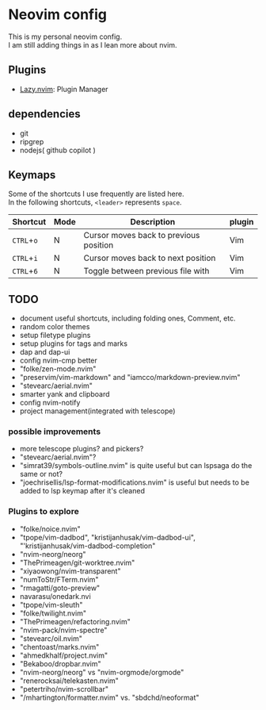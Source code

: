 # Neovim config
This is my personal neovim config.<br>
I am still adding things in as I lean more about nvim.<br>

## Plugins
+ [Lazy.nvim](https://github.com/folke/lazy.nvim): Plugin Manager

## dependencies
+ git
+ ripgrep
+ nodejs( github copilot )

## Keymaps
Some of the shortcuts I use frequently are listed here. <br>
In the following shortcuts, `<leader>` represents `space`.<br>

| Shortcut          | Mode     | Description                                                              | plugin                      |
|-------------------|----------|--------------------------------------------------------------------------|-----------------------------|
| `CTRL`+`o`        | N        | Cursor moves back to previous position                                   | Vim                         |
| `CTRL`+`i`        | N        | Cursor moves back to next position                                       | Vim                         |
| `CTRL`+`6`        | N        | Toggle between previous file with                                        | Vim                         |


## TODO
- document useful shortcuts, including folding ones, Comment, etc.
- random color themes
- setup filetype plugins
- setup plugins for tags and marks
- dap and dap-ui
- config nvim-cmp better
- "folke/zen-mode.nvim"
- "preservim/vim-markdown" and "iamcco/markdown-preview.nvim"
- "stevearc/aerial.nvim"
- smarter yank and clipboard
- config nvim-notify
- project management(integrated with telescope)

### possible improvements
- more telescope plugins? and pickers?
- "stevearc/aerial.nvim"?
- "simrat39/symbols-outline.nvim" is quite useful but can lspsaga do the same or not?
- "joechrisellis/lsp-format-modifications.nvim" is useful but needs to be added to lsp keymap after it's cleaned

### Plugins to explore
- "folke/noice.nvim"
- "tpope/vim-dadbod", "kristijanhusak/vim-dadbod-ui", "'kristijanhusak/vim-dadbod-completion"
- "nvim-neorg/neorg"
- "ThePrimeagen/git-worktree.nvim"
- "xiyaowong/nvim-transparent"
- "numToStr/FTerm.nvim"
- "rmagatti/goto-preview"
- navarasu/onedark.nvi
- "tpope/vim-sleuth"
- "folke/twilight.nvim"
- "ThePrimeagen/refactoring.nvim"
- "nvim-pack/nvim-spectre"
- "stevearc/oil.nvim"
- "chentoast/marks.nvim"
- "ahmedkhalf/project.nvim"
- "Bekaboo/dropbar.nvim"
- "nvim-neorg/neorg" vs "nvim-orgmode/orgmode"
- "renerocksai/telekasten.nvim"
- "petertriho/nvim-scrollbar"
- "/mhartington/formatter.nvim" vs. "sbdchd/neoformat"
